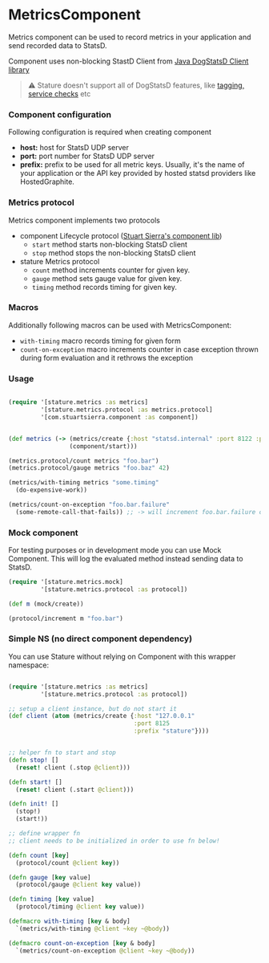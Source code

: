 # MetricsComponent

Metrics component can be used to record metrics in your application
and send recorded data to StatsD.

Component uses non-blocking StastD Client from [Java DogStatsD Client library](https://github.com/DataDog/java-dogstatsd-client)

> ⚠️ Stature doesn't support all of DogStatsD features, like [tagging, service checks](https://docs.datadoghq.com/developers/dogstatsd/data_types/) etc

### Component configuration

Following configuration is required when creating component

- **host:** host for StatsD UDP server
- **port:** port number for StatsD UDP server
- **prefix:** prefix to be used for all metric keys.
 Usually, it's the name of your application or the API key provided by hosted statsd providers like HostedGraphite.

### Metrics protocol

Metrics component implements two protocols

- component Lifecycle protocol ([Stuart Sierra's component lib](https://github.com/stuartsierra/component))
    - `start` method starts non-blocking StatsD client
    - `stop` method stops the non-blocking StatsD client
- stature Metrics protocol
    - `count` method increments counter for given key.
    - `gauge` method sets gauge value for given key.
    - `timing` method records timing for given key.

### Macros

Additionally following macros can be used with MetricsComponent:

- `with-timing` macro records timing for given form
- `count-on-exception` macro increments counter in case exception thrown during form evaluation
and it rethrows the exception

### Usage

```clojure

(require '[stature.metrics :as metrics]
         '[stature.metrics.protocol :as metrics.protocol]
         '[com.stuartsierra.component :as component])


(def metrics (-> (metrics/create {:host "statsd.internal" :port 8122 :prefix *ns*})
                 (component/start)))

(metrics.protocol/count metrics "foo.bar")
(metrics.protocol/gauge metrics "foo.baz" 42)

(metrics/with-timing metrics "some.timing"
  (do-expensive-work))

(metrics/count-on-exception "foo.bar.failure"
  (some-remote-call-that-fails)) ;; -> will increment foo.bar.failure counter if exception is thrown

```

### Mock component

For testing purposes or in development mode you can use Mock Component.
This will log the evaluated method instead sending data to StatsD.


```clojure
(require '[stature.metrics.mock]
         '[stature.metrics.protocol :as protocol])

(def m (mock/create))

(protocol/increment m "foo.bar")
```

### Simple NS (no direct component dependency)

You can use Stature without relying on Component with this wrapper namespace:


```clojure

(require '[stature.metrics :as metrics]
         '[stature.metrics.protocol :as protocol])

;; setup a client instance, but do not start it
(def client (atom (metrics/create {:host "127.0.0.1"
                                   :port 8125
                                   :prefix "stature"})))


;; helper fn to start and stop
(defn stop! []
  (reset! client (.stop @client)))

(defn start! []
  (reset! client (.start @client)))

(defn init! []
  (stop!)
  (start!))

;; define wrapper fn
;; client needs to be initialized in order to use fn below!

(defn count [key]
  (protocol/count @client key))

(defn gauge [key value]
  (protocol/gauge @client key value))

(defn timing [key value]
  (protocol/timing @client key value))

(defmacro with-timing [key & body]
  `(metrics/with-timing @client ~key ~@body))

(defmacro count-on-exception [key & body]
  `(metrics/count-on-exception @client ~key ~@body))

```
